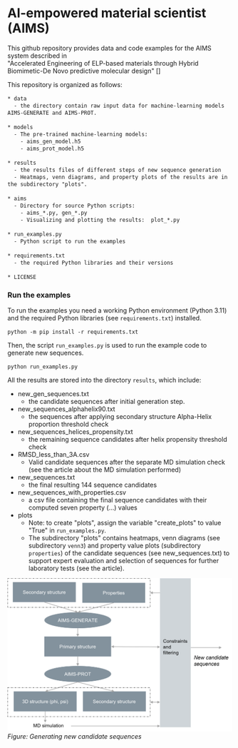 # AI-empowered material scientist (AIMS)

This github repository provides data and code examples for the AIMS system described in  
"Accelerated Engineering of ELP-based materials through Hybrid Biomimetic-De Novo predictive molecular design" []

This repository is organized as follows:

    * data
      - the directory contain raw input data for machine-learning models AIMS-GENERATE and AIMS-PROT.
    
    * models
      - The pre-trained machine-learning models:
        - aims_gen_model.h5
        - aims_prot_model.h5 

    * results
      - the results files of different steps of new sequence generation
      - Heatmaps, venn diagrams, and property plots of the results are in the subdirectory "plots".

    * aims
      - Directory for source Python scripts:
        - aims_*.py, gen_*.py
        - Visualizing and plotting the results:  plot_*.py

    * run_examples.py
      - Python script to run the examples

    * requirements.txt
      - the required Python libraries and their versions

    * LICENSE


### Run the examples

To run the examples you need a working Python environment (Python 3.11) and 
the required Python libraries (see `requirements.txt`) installed. 

``` 
python -m pip install -r requirements.txt 
```

Then, the script `run_examples.py` is used to run the example code to generate new sequences.
```
python run_examples.py
```
All the results are stored into the directory `results`, which include:

* new_gen_sequences.txt
  - the candidate sequences after initial generation step.
* new_sequences_alphahelix90.txt
  - the sequences after applying secondary structure Alpha-Helix proportion threshold check
* new_sequences_helices_propensity.txt
  - the remaining sequence candidates after helix propensity threshold check
* RMSD_less_than_3A.csv 
  - Valid candidate sequences after the separate MD simulation check (see the article about the MD simulation performed)
* new_sequences.txt
  - the final resulting 144 sequence candidates
* new_sequences_with_properties.csv
  - a csv file containing the final sequence candidates with their computed seven property (...) values
* plots
  - Note: to create "plots", assign the variable "create_plots" to value "True" in `run_examples.py`.
  - The subdirectory "plots" contains heatmaps, venn diagrams (see subdirectory `venn3`) and property value
  plots (subdirectory `properties`) of the candidate sequences (see new_sequences.txt) to support expert evaluation and selection of 
  sequences for further laboratory tests (see the article).

  
 
![AIMS-architecture](imgs/AIMS_fig1.png)
*Figure: Generating new candidate sequences*

